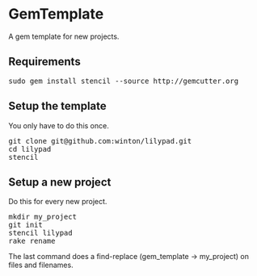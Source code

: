 GemTemplate
===========

A gem template for new projects.

Requirements
------------

<pre>
sudo gem install stencil --source http://gemcutter.org
</pre>

Setup the template
------------------

You only have to do this once.

<pre>
git clone git@github.com:winton/lilypad.git
cd lilypad
stencil
</pre>

Setup a new project
-------------------

Do this for every new project.

<pre>
mkdir my_project
git init
stencil lilypad
rake rename
</pre>

The last command does a find-replace (gem\_template -> my\_project) on files and filenames.
